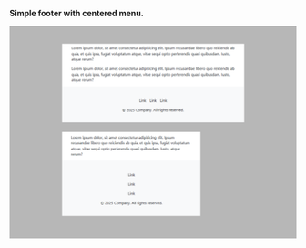 **Simple footer with centered menu.**

<img src="screenshot.png" alt="webkit-pro" style="width: 800px;">
